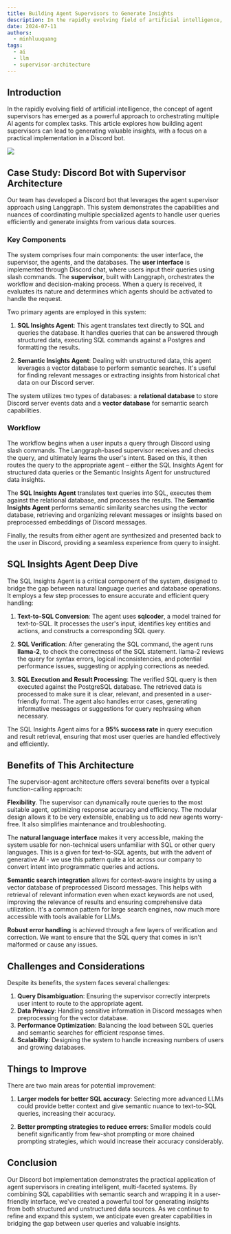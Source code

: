 ```yaml
---
title: Building Agent Supervisors to Generate Insights
description: In the rapidly evolving field of artificial intelligence, the concept of agent supervisors has emerged as a powerful approach to orchestrating multiple AI agents for complex tasks. This article explores how building agent supervisors can lead to generating valuable insights, with a focus on a practical implementation in a Discord bot.
date: 2024-07-11
authors:
  - minhluuquang
tags:
  - ai
  - llm
  - supervisor-architecture
---
```


## Introduction

In the rapidly evolving field of artificial intelligence, the concept of agent supervisors has emerged as a powerful approach to orchestrating multiple AI agents for complex tasks. This article explores how building agent supervisors can lead to generating valuable insights, with a focus on a practical implementation in a Discord bot.

![](assets/supervisor-ai-agents.webp)

## Case Study: Discord Bot with Supervisor Architecture

Our team has developed a Discord bot that leverages the agent supervisor approach using Langgraph. This system demonstrates the capabilities and nuances of coordinating multiple specialized agents to handle user queries efficiently and generate insights from various data sources.

### Key Components

The system comprises four main components: the user interface, the supervisor, the agents, and the databases. The **user interface** is implemented through Discord chat, where users input their queries using slash commands. The **supervisor**, built with Langgraph, orchestrates the workflow and decision-making process. When a query is received, it evaluates its nature and determines which agents should be activated to handle the request.

Two primary agents are employed in this system:

1. **SQL Insights Agent**: This agent translates text directly to SQL and queries the database. It handles queries that can be answered through structured data, executing SQL commands against a Postgres and formatting the results.

2. **Semantic Insights Agent**: Dealing with unstructured data, this agent leverages a vector database to perform semantic searches. It's useful for finding relevant messages or extracting insights from historical chat data on our Discord server.

The system utilizes two types of databases: a **relational database** to store Discord server events data and a **vector database** for semantic search capabilities.

### Workflow

The workflow begins when a user inputs a query through Discord using slash commands. The Langgraph-based supervisor receives and checks the query, and ultimately learns the user's intent. Based on this, it then routes the query to the appropriate agent – either the SQL Insights Agent for structured data queries or the Semantic Insights Agent for unstructured data insights.

The **SQL Insights Agent** translates text queries into SQL, executes them against the relational database, and processes the results. The **Semantic Insights Agent** performs semantic similarity searches using the vector database, retrieving and organizing relevant messages or insights based on preprocessed embeddings of Discord messages.

Finally, the results from either agent are synthesized and presented back to the user in Discord, providing a seamless experience from query to insight.

## SQL Insights Agent Deep Dive

The SQL Insights Agent is a critical component of the system, designed to bridge the gap between natural language queries and database operations. It employs a few step processes to ensure accurate and efficient query handling:

1. **Text-to-SQL Conversion**: The agent uses **sqlcoder**, a model trained for text-to-SQL. It processes the user's input, identifies key entities and actions, and constructs a corresponding SQL query.

2. **SQL Verification**: After generating the SQL command, the agent runs **llama-2**, to check the correctness of the SQL statement. llama-2 reviews the query for syntax errors, logical inconsistencies, and potential performance issues, suggesting or applying corrections as needed.

3. **SQL Execution and Result Processing**: The verified SQL query is then executed against the PostgreSQL database. The retrieved data is processed to make sure it is clear, relevant, and presented in a user-friendly format. The agent also handles error cases, generating informative messages or suggestions for query rephrasing when necessary.

The SQL Insights Agent aims for a **95% success rate** in query execution and result retrieval, ensuring that most user queries are handled effectively and efficiently.

## Benefits of This Architecture

The supervisor-agent architecture offers several benefits over a typical function-calling approach:

**Flexibility**. The supervisor can dynamically route queries to the most suitable agent, optimizing response accuracy and efficiency. The modular design allows it to be very extensible, enabling us to add new agents worry-free. It also simplifies maintenance and troubleshooting.

The **natural language interface** makes it very accessible, making the system usable for non-technical users unfamiliar with SQL or other query languages. This is a given for text-to-SQL agents, but with the advent of generative AI - we use this pattern quite a lot across our company to convert intent into programmatic queries and actions.

**Semantic search integration** allows for context-aware insights by using a vector database of preprocessed Discord messages. This helps with retrieval of relevant information even when exact keywords are not used, improving the relevance of results and ensuring comprehensive data utilization. It's a common pattern for large search engines, now much more accessible with tools available for LLMs.

**Robust error handling** is achieved through a few layers of verification and correction. We want to ensure that the SQL query that comes in isn't malformed or cause any issues.

## Challenges and Considerations

Despite its benefits, the system faces several challenges:

1. **Query Disambiguation**: Ensuring the supervisor correctly interprets user intent to route to the appropriate agent.
2. **Data Privacy**: Handling sensitive information in Discord messages when preprocessing for the vector database.
3. **Performance Optimization**: Balancing the load between SQL queries and semantic searches for efficient response times.
4. **Scalability**: Designing the system to handle increasing numbers of users and growing databases.

## Things to Improve

There are two main areas for potential improvement:

1. **Larger models for better SQL accuracy**: Selecting more advanced LLMs could provide better context and give semantic nuance to text-to-SQL queries, increasing their accuracy.

2. **Better prompting strategies to reduce errors**: Smaller models could benefit significantly from few-shot prompting or more chained prompting strategies, which would increase their accuracy considerably.

## Conclusion

Our Discord bot implementation demonstrates the practical application of agent supervisors in creating intelligent, multi-faceted systems. By combining SQL capabilities with semantic search and wrapping it in a user-friendly interface, we've created a powerful tool for generating insights from both structured and unstructured data sources. As we continue to refine and expand this system, we anticipate even greater capabilities in bridging the gap between user queries and valuable insights.

